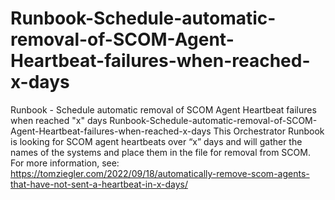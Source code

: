 # Runbook-Schedule-automatic-removal-of-SCOM-Agent-Heartbeat-failures-when-reached-x-days
Runbook - Schedule automatic removal of SCOM Agent Heartbeat failures when reached "x" days
Runbook-Schedule-automatic-removal-of-SCOM-Agent-Heartbeat-failures-when-reached-x-days
This Orchestrator Runbook is looking for SCOM agent heartbeats over “x” days and will gather the names of the systems and place them in the file for removal from SCOM. 
For more information, see: https://tomziegler.com/2022/09/18/automatically-remove-scom-agents-that-have-not-sent-a-heartbeat-in-x-days/
